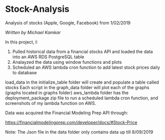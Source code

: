 # Stock-Analysis

Analysis of stocks (Apple, Google, Facebook) from 1/02/2019

_Written by Michael Kamkar_

In this project, I:

1. Pulled historical data from a financial stocks API and loaded the data into an AWS RDS PostgreSQL table
2. Analayzed the data using window functions and plots
3. Scheduled an AWS lambda cron function to add latest stock prices daily to database

load_data in the initialize_table folder will create and populate a table called stocks
Each script in the graph_data folder will plot each of the graphs (graphs located in graphs folder)
aws_lambda folder has the deployment_package zip file to run a scheduled lambda cron function, and screenshots of my lambda function on AWS.

Data was acquired the Financial Modeling Prep API through:

https://financialmodelingprep.com/developer/docs/#Stock-Price

Note: The Json file in the data folder only contains data up till 8/09/2019

